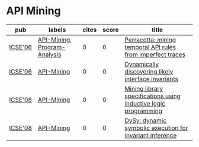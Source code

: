# API Mining

|pub|labels|cites|score|title|
|---|------|-----|-----|-----|
|[ICSE'06](https://dblp.org/db/conf/icse/icse2006.html)|[API-Mining](API-Mining.md), [Program-Analysis](Program-Analysis.md)|0|0|[Perracotta: mining temporal API rules from imperfect traces](https://scholar.google.com/scholar?q=Perracotta%3A+mining+temporal+API+rules+from+imperfect+traces)|
|[ICSE'06](https://dblp.org/db/conf/icse/icse2006.html)|[API-Mining](API-Mining.md)|0|0|[Dynamically discovering likely interface invariants](https://scholar.google.com/scholar?q=Dynamically+discovering+likely+interface+invariants)|
|[ICSE'08](https://dblp.org/db/conf/icse/icse2008.html)|[API-Mining](API-Mining.md)|0|0|[Mining library specifications using inductive logic programming](https://scholar.google.com/scholar?q=Mining+library+specifications+using+inductive+logic+programming)|
|[ICSE'08](https://dblp.org/db/conf/icse/icse2008.html)|[API-Mining](API-Mining.md)|0|0|[DySy: dynamic symbolic execution for invariant inference](https://scholar.google.com/scholar?q=DySy%3A+dynamic+symbolic+execution+for+invariant+inference)|
